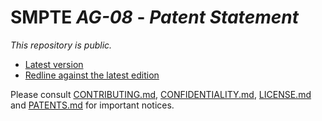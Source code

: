 # SMPTE _AG-08_ - _Patent Statement_

_This repository is *public*._

* [Latest version](https://doc.smpte-doc.org/ag-08/main/)
* [Redline against the latest edition](https://doc.smpte-doc.org/ag-08/main/pub-rl.html)

Please consult [CONTRIBUTING.md](./CONTRIBUTING.md), [CONFIDENTIALITY.md](./CONFIDENTIALITY.md), [LICENSE.md](./LICENSE.md) and
[PATENTS.md](./PATENTS.md) for important notices.